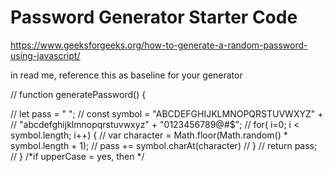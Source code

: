 # Password Generator Starter Code

https://www.geeksforgeeks.org/how-to-generate-a-random-password-using-javascript/

in read me, reference this as baseline for your generator

// function generatePassword() {

  
//   let pass = " ";
//   const symbol = "ABCDEFGHIJKLMNOPQRSTUVWXYZ" +
// "abcdefghijklmnopqrstuvwxyz" + "0123456789@#$";
//   for( i=0; i < symbol.length; i++) {
//     var character = Math.floor(Math.random() * symbol.length + 1);
//     pass += symbol.charAt(character)
//   }
//   return pass;
// }
/*if upperCase = yes, then  */
